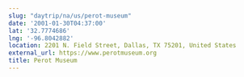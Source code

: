 ```yaml
---
slug: "daytrip/na/us/perot-museum"
date: '2001-01-30T04:37:00'
lat: '32.7774686'
lng: '-96.8042882'
location: 2201 N. Field Street, Dallas, TX 75201, United States
external_url: https://www.perotmuseum.org
title: Perot Museum
---
```



